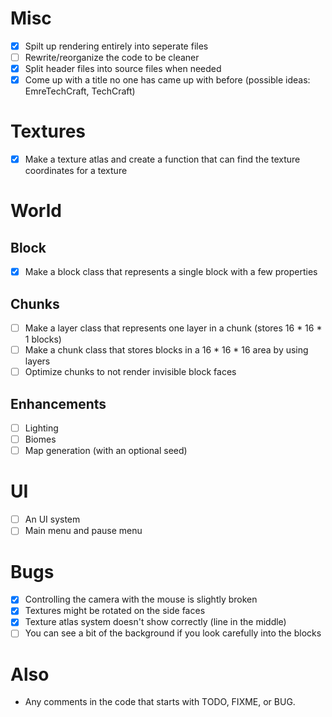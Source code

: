 # Misc
- [x] Spilt up rendering entirely into seperate files
- [ ] Rewrite/reorganize the code to be cleaner
- [x] Split header files into source files when needed
- [x] Come up with a title no one has came up with before (possible ideas: EmreTechCraft, TechCraft)

# Textures
- [x] Make a texture atlas and create a function that can find the texture coordinates for a texture

# World
## Block
- [x] Make a block class that represents a single block with a few properties
## Chunks
- [ ] Make a layer class that represents one layer in a chunk (stores 16 * 16 * 1 blocks)
- [ ] Make a chunk class that stores blocks in a 16 * 16 * 16 area by using layers
- [ ] Optimize chunks to not render invisible block faces
## Enhancements
- [ ] Lighting
- [ ] Biomes
- [ ] Map generation (with an optional seed)

# UI
- [ ] An UI system
- [ ] Main menu and pause menu

# Bugs
- [x] Controlling the camera with the mouse is slightly broken
- [x] Textures might be rotated on the side faces
- [x] Texture atlas system doesn't show correctly (line in the middle)
- [ ] You can see a bit of the background if you look carefully into the blocks

# Also
- Any comments in the code that starts with TODO, FIXME, or BUG.
